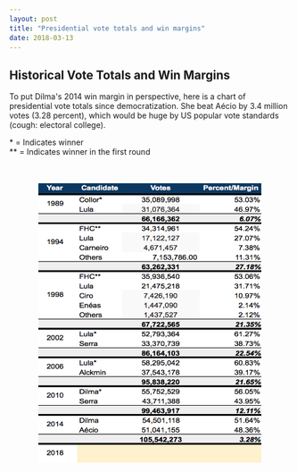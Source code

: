```yaml
---
layout: post
title: "Presidential vote totals and win margins"
date: 2018-03-13
---
```

<h2>Historical Vote Totals and Win Margins</h2>

<p> To put Dilma's 2014 win margin in perspective, here is a chart of presidential vote totals since democratization. She beat Aécio by 3.4 million votes (3.28 percent), which would be huge by US popular vote standards (cough: electoral college). <br>
 <p></p>
 <p>
  * = Indicates winner <br>
  ** = Indicates winner in the first round
	</p>
<br>
<br>
 <center>
<img src="/images/presidential_historical_win_margins.png" alt="HTML5 Icon" style="width:400px;height:500px;">
	</center>
<br>
